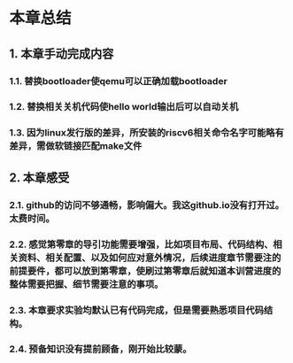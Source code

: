 # 本章总结
## 1. 本章手动完成内容
### 1.1. 替换bootloader使qemu可以正确加载bootloader
### 1.2. 替换相关关机代码使hello world输出后可以自动关机
### 1.3. 因为linux发行版的差异，所安装的riscv6相关命令名字可能略有差异，需做软链接匹配make文件

## 2. 本章感受
### 2.1. github的访问不够通畅，影响偏大。我这github.io没有打开过。太费时间。
### 2.2. 感觉第零章的导引功能需要增强，比如项目布局、代码结构、相关资料、相关配置、以及如何应对意外情况，后续进度章节需要注的前提要件，都可以放到第零章，使刷过第零章后就知道本训营进度的整体需要把握、细节需要注意的事项。  
### 2.3. 本章要求实验均默认已有代码完成，但是需要熟悉项目代码结构。
### 2.4. 预备知识没有提前顾备，刚开始比较蒙。